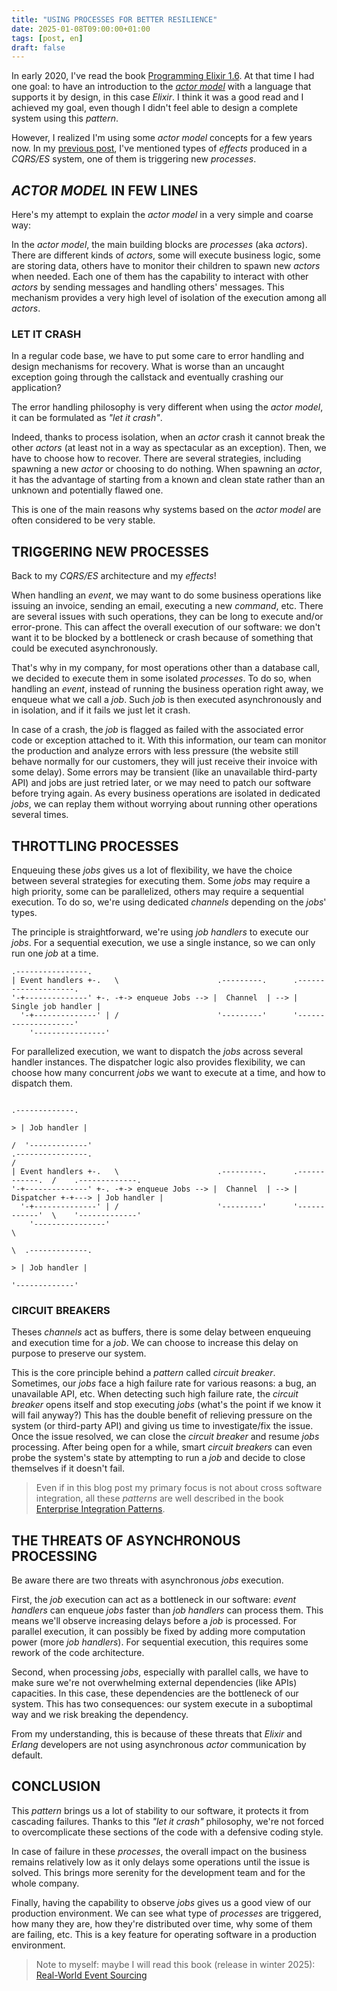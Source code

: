 ```yaml
---
title: "USING PROCESSES FOR BETTER RESILIENCE"
date: 2025-01-08T09:00:00+01:00
tags: [post, en]
draft: false
---
```


In early 2020, I've read the book [Programming Elixir 1.6](https://pragprog.com/titles/elixir16/programming-elixir-1-6/). At that time I had one goal: to have an introduction to the _[actor model](https://en.wikipedia.org/wiki/Actor_model)_ with a language that supports it by design, in this case _Elixir_. I think it was a good read and I achieved my goal, even though I didn't feel able to design a complete system using this _pattern_.  

However, I realized I'm using some _actor model_ concepts for a few years now. In my [previous post](/posts/2024-12-18), I've mentioned types of _effects_ produced in a _CQRS/ES_ system, one of them is triggering new _processes_.  

## _ACTOR MODEL_ IN FEW LINES

Here's my attempt to explain the _actor model_ in a very simple and coarse way:  

In the _actor model_, the main building blocks are _processes_ (aka _actors_). There are different kinds of _actors_, some will execute business logic, some are storing data, others have to monitor their children to spawn new _actors_ when needed. Each one of them has the capability to interact with other _actors_ by sending messages and handling others' messages. This mechanism provides a very high level of isolation of the execution among all _actors_.  

### LET IT CRASH

In a regular code base, we have to put some care to error handling and design mechanisms for recovery. What is worse than an uncaught exception going through the callstack and eventually crashing our application?  

The error handling philosophy is very different when using the _actor model_, it can be formulated as _"let it crash"_.  

Indeed, thanks to process isolation, when an _actor_ crash it cannot break the other _actors_ (at least not in a way as spectacular as an exception). Then, we have to choose how to recover. There are several strategies, including spawning a new _actor_ or choosing to do nothing. When spawning an _actor_, it has the advantage of starting from a known and clean state rather than an unknown and potentially flawed one.  

This is one of the main reasons why systems based on the _actor model_ are often considered to be very stable.

## TRIGGERING NEW PROCESSES

Back to my _CQRS/ES_ architecture and my _effects_!  

When handling an _event_, we may want to do some business operations like issuing an invoice, sending an email, executing a new _command_, etc. There are several issues with such operations, they can be long to execute and/or error-prone. This can affect the overall execution of our software: we don't want it to be blocked by a bottleneck or crash because of something that could be executed asynchronously.  

That's why in my company, for most operations other than a database call, we decided to execute them in some isolated _processes_. To do so, when handling an _event_, instead of running the business operation right away, we enqueue what we call a _job_. Such _job_ is then executed asynchronously and in isolation, and if it fails we just let it crash.  

In case of a crash, the _job_ is flagged as failed with the associated error code or exception attached to it. With this information, our team can monitor the production and analyze errors with less pressure (the website still behave normally for our customers, they will just receive their invoice with some delay). Some errors may be transient (like an unavailable third-party API) and jobs are just retried later, or we may need to patch our software before trying again. As every business operations are isolated in dedicated _jobs_, we can replay them without worrying about running other operations several times.  

## THROTTLING PROCESSES

Enqueuing these _jobs_ gives us a lot of flexibility, we have the choice between several strategies for executing them. Some _jobs_ may require a high priority, some can be parallelized, others may require a sequential execution. To do so, we're using dedicated _channels_ depending on the _jobs_' types.

The principle is straightforward, we're using _job handlers_ to execute our _jobs_. For a sequential execution, we use a single instance, so we can only run one _job_ at a time.  

```goat
.----------------.              
| Event handlers +-.   \                      .---------.      .--------------------.
'-+--------------' +-. -+-> enqueue Jobs --> |  Channel  | --> | Single job handler |
  '-+--------------' | /                      '---------'      '--------------------'
    '----------------'
```

For parallelized execution, we want to dispatch the _jobs_ across several handler instances. The dispatcher logic also provides flexibility, we can choose how many concurrent _jobs_ we want to execute at a time, and how to dispatch them.

```goat
                                                                                    .-------------.
                                                                                  > | Job handler |
                                                                                 /  '-------------'
.----------------.                                                              / 
| Event handlers +-.   \                      .---------.      .------------.  /    .-------------.
'-+--------------' +-. -+-> enqueue Jobs --> |  Channel  | --> | Dispatcher +-+---> | Job handler |
  '-+--------------' | /                      '---------'      '------------'  \    '-------------'
    '----------------'                                                          \  
                                                                                 \  .-------------.
                                                                                  > | Job handler |
                                                                                    '-------------'
```

### CIRCUIT BREAKERS

Theses _channels_ act as buffers, there is some delay between enqueuing and execution time for a _job_. We can choose to increase this delay on purpose to preserve our system.  

This is the core principle behind a _pattern_ called _circuit breaker_. Sometimes, our _jobs_ face a high failure rate for various reasons: a bug, an unavailable API, etc. When detecting such high failure rate, the _circuit breaker_ opens  itself and stop executing _jobs_ (what's the point if we know it will fail anyway?) This has the double benefit of relieving pressure on the system (or third-party API) and giving us time to investigate/fix the issue. Once the issue resolved, we can close the _circuit breaker_ and resume _jobs_ processing. After being open for a while, smart _circuit breakers_ can even probe the system's state by attempting to run a _job_ and decide to close themselves if it doesn't fail.  

> Even if in this blog post my primary focus is not about cross software integration, all these _patterns_ are well described in the book [Enterprise Integration Patterns](https://martinfowler.com/books/eip.html).  

## THE THREATS OF ASYNCHRONOUS PROCESSING

Be aware there are two threats with asynchronous _jobs_ execution.  

First, the _job_ execution can act as a bottleneck in our software: _event handlers_ can enqueue _jobs_ faster than _job handlers_ can process them. This means we'll observe increasing delays before a _job_ is processed. For parallel execution, it can possibly be fixed by adding more computation power (more _job handlers_). For sequential execution, this requires some rework of the code architecture.

Second, when processing _jobs_, especially with parallel calls, we have to make sure we're not overwhelming external dependencies (like APIs) capacities. In this case, these dependencies are the bottleneck of our system. This has two consequences: our system execute in a suboptimal way and we risk breaking the dependency.  

From my understanding, this is because of these threats that _Elixir_ and _Erlang_ developers are not using asynchronous _actor_ communication by default.  

## CONCLUSION

This _pattern_ brings us a lot of stability to our software, it protects it from cascading failures. Thanks to this _"let it crash"_ philosophy, we're not forced to overcomplicate these sections of the code with a defensive coding style.  

In case of failure in these _processes_, the overall impact on the business remains relatively low as it only delays some operations until the issue is solved. This brings more serenity for the development team and for the whole company.  

Finally, having the capability to observe _jobs_ gives us a good view of our production environment. We can see what type of _processes_ are triggered, how many they are, how they're distributed over time, why some of them are failing, etc. This is a key feature for operating software in a production environment.

> Note to myself: maybe I will read this book (release in winter 2025): [Real-World Event Sourcing](https://pragprog.com/titles/khpes/real-world-event-sourcing/)